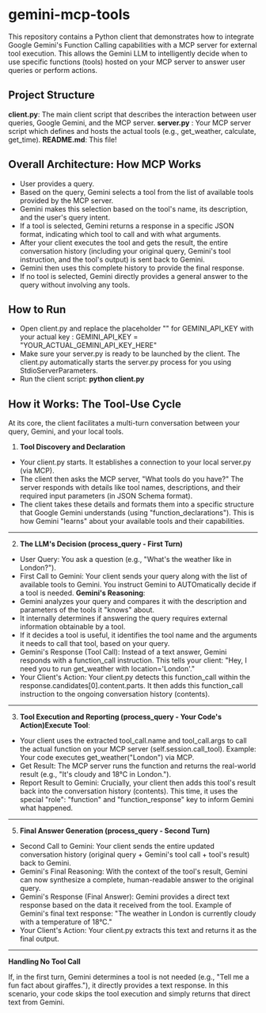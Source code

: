 # gemini-mcp-tools

This repository contains a Python client that demonstrates how to integrate Google Gemini's Function Calling capabilities with a MCP server for external tool execution. This allows the Gemini LLM to intelligently decide when to use specific functions (tools) hosted on your MCP server to answer user queries or perform actions.

## Project Structure

**client.py**: The main client script that describes the interaction between user queries, Google Gemini, and the MCP server.
**server.py** : Your MCP server script which defines and hosts the actual tools (e.g., get_weather, calculate, get_time).
**README.md**: This file!

## Overall Architecture: How MCP Works

- User provides a query.
- Based on the query, Gemini selects a tool from the list of available tools provided by the MCP server.
- Gemini makes this selection based on the tool's name, its description, and the user's query intent.
- If a tool is selected, Gemini returns a response in a specific JSON format, indicating which tool to call and with what arguments.
- After your client executes the tool and gets the result, the entire conversation history (including your original query, Gemini's tool instruction, and the tool's output) is sent back to Gemini.
- Gemini then uses this complete history to provide the final response.
- If no tool is selected, Gemini directly provides a general answer to the query without involving any tools.

## How to Run

- Open client.py and replace the placeholder "" for GEMINI_API_KEY with your actual key : GEMINI_API_KEY = "YOUR_ACTUAL_GEMINI_API_KEY_HERE"
- Make sure your server.py is ready to be launched by the client. The client.py automatically starts the server.py process for you using StdioServerParameters.
- Run the client script:
**python client.py**

## How it Works: The Tool-Use Cycle

At its core, the client facilitates a multi-turn conversation between your query, Gemini, and your local tools.

1. **Tool Discovery and Declaration**
- Your client.py starts. It establishes a connection to your local server.py (via MCP).
- The client then asks the MCP server, "What tools do you have?" The server responds with details like tool names, descriptions, and their required input parameters (in JSON Schema format).
- The client takes these details and formats them into a specific structure that Google Gemini understands (using "function_declarations"). This is how Gemini "learns" about your available tools and their capabilities.

-----------------------------------------------------------------------------------------------

2. **The LLM's Decision (process_query - First Turn)**

- User Query: You ask a question (e.g., "What's the weather like in London?").
- First Call to Gemini: Your client sends your query along with the list of available tools to Gemini. You instruct Gemini to AUTOmatically decide if a tool is needed.
**Gemini's Reasoning**:
- Gemini analyzes your query and compares it with the description and parameters of the tools it "knows" about.
- It internally determines if answering the query requires external information obtainable by a tool.
- If it decides a tool is useful, it identifies the tool name and the arguments it needs to call that tool, based on your query.
- Gemini's Response (Tool Call): Instead of a text answer, Gemini responds with a function_call instruction. This tells your client: "Hey, I need you to run get_weather with location='London'."
- Your Client's Action: Your client.py detects this function_call within the response.candidates[0].content.parts. It then adds this function_call instruction to the ongoing conversation history (contents).

--------------------------------------------------------------------------------------------------------

3. **Tool Execution and Reporting (process_query - Your Code's Action)Execute Tool**:
- Your client uses the extracted tool_call.name and tool_call.args to call the actual function on your MCP server (self.session.call_tool). Example: Your code executes get_weather("London") via MCP.
- Get Result: The MCP server runs the function and returns the real-world result (e.g., "It's cloudy and 18°C in London.").
- Report Result to Gemini: Crucially, your client then adds this tool's result back into the conversation history (contents). This time, it uses the special "role": "function" and "function_response" key to inform Gemini what happened.
---------------------------------------------

5. **Final Answer Generation (process_query - Second Turn)**
- Second Call to Gemini: Your client sends the entire updated conversation history (original query + Gemini's tool call + tool's result) back to Gemini.
- Gemini's Final Reasoning: With the context of the tool's result, Gemini can now synthesize a complete, human-readable answer to the original query.
- Gemini's Response (Final Answer): Gemini provides a direct text response based on the data it received from the tool. Example of Gemini's final text response:
"The weather in London is currently cloudy with a temperature of 18°C."
- Your Client's Action: Your client.py extracts this text and returns it as the final output.
------------------------------------------------------------------------------------------------

**Handling No Tool Call**

If, in the first turn, Gemini determines a tool is not needed (e.g., "Tell me a fun fact about giraffes."), it directly provides a text response. In this scenario, your code skips the tool execution and simply returns that direct text from Gemini.



